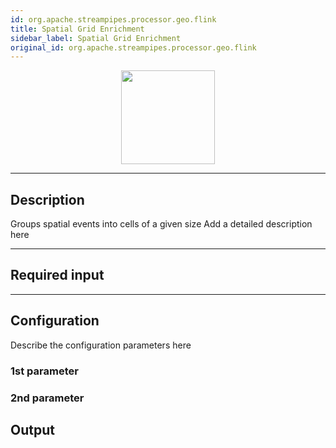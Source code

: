 ```yaml
---
id: org.apache.streampipes.processor.geo.flink
title: Spatial Grid Enrichment
sidebar_label: Spatial Grid Enrichment
original_id: org.apache.streampipes.processor.geo.flink
---
```


<!--
  ~ Licensed to the Apache Software Foundation (ASF) under one or more
  ~ contributor license agreements.  See the NOTICE file distributed with
  ~ this work for additional information regarding copyright ownership.
  ~ The ASF licenses this file to You under the Apache License, Version 2.0
  ~ (the "License"); you may not use this file except in compliance with
  ~ the License.  You may obtain a copy of the License at
  ~
  ~    http://www.apache.org/licenses/LICENSE-2.0
  ~
  ~ Unless required by applicable law or agreed to in writing, software
  ~ distributed under the License is distributed on an "AS IS" BASIS,
  ~ WITHOUT WARRANTIES OR CONDITIONS OF ANY KIND, either express or implied.
  ~ See the License for the specific language governing permissions and
  ~ limitations under the License.
  ~
  -->



<p align="center"> 
    <img src="/docs/img/pipeline-elements/org.apache.streampipes.processor.geo.flink/icon.png" width="150px;" class="pe-image-documentation"/>
</p>

***

## Description

Groups spatial events into cells of a given size
Add a detailed description here

***

## Required input


***

## Configuration

Describe the configuration parameters here

### 1st parameter


### 2nd parameter

## Output
